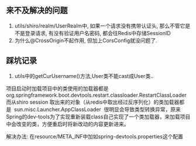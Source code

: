 ## 来不及解决的问题
1. utils/shiro/realm/UserRealm中, 如果一个请求没有携带认证头, 那么不管它是不是登录请求, 有没有验证用户名密码, 
都会往Redis中存储SessionID
2. 为什么@CrossOrigin不起作用, 但加上CorsConfig就没问题了.

## 踩坑记录
1. utils中的getCurUsername()方法,User类不能cast成User类.. 

项目启动时加载项目中的类使用的加载器都是 
org.springframework.boot.devtools.restart.classloader.RestartClassLoader 
而从shiro session 取出来的对象（从redis中取出经过反序列化）的类加载器都是 
sun.misc.Launcher.AppClassLoader 
很明显会导致类型转换异常，原来Spring的dev-tools为了实现重新装载class自己实现了一个类加载器，来加载项目中会改变的类，方便重启时将新改动的内容更新进来。

解决办法: 在resource/META_INF中加如spring-devtools.properties这个配置
